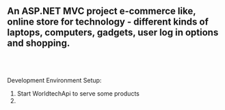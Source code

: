 ## An ASP.NET MVC project e-commerce like, online store for technology - different kinds of laptops, computers, gadgets, user log in options and shopping.
<br /> <br />

Development Environment Setup:
1. Start WorldtechApi to serve some products
2. 
